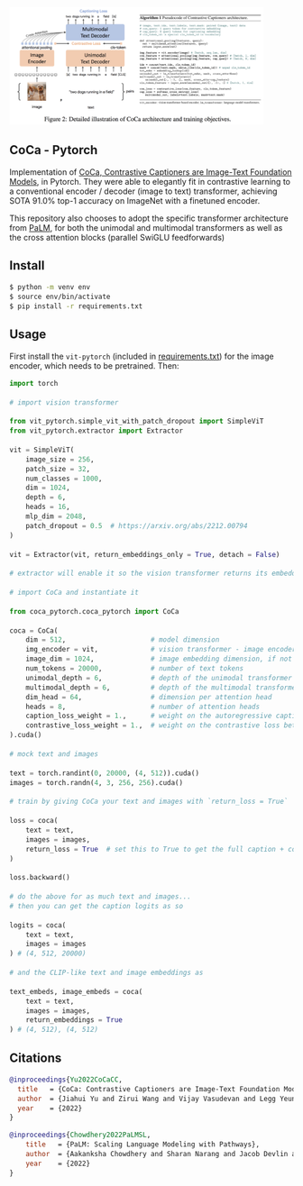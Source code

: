 <img src="./coca.png" width="450px"></img>

## CoCa - Pytorch

Implementation of <a href="https://arxiv.org/abs/2205.01917">CoCa, Contrastive Captioners are Image-Text Foundation Models</a>, in Pytorch. They were able to elegantly fit in contrastive learning to a conventional encoder / decoder  (image to text) transformer, achieving SOTA 91.0% top-1 accuracy on ImageNet with a finetuned encoder.

This repository also chooses to adopt the specific transformer architecture from <a href="https://arxiv.org/abs/2204.02311">PaLM</a>, for both the unimodal and multimodal transformers as well as the cross attention blocks (parallel SwiGLU feedforwards)

## Install

```bash
$ python -m venv env
$ source env/bin/activate
$ pip install -r requirements.txt
```

## Usage

First install the `vit-pytorch` (included in [requirements.txt](requirements.txt)) for the image encoder, which needs to be pretrained. Then:

```python
import torch

# import vision transformer

from vit_pytorch.simple_vit_with_patch_dropout import SimpleViT
from vit_pytorch.extractor import Extractor

vit = SimpleViT(
    image_size = 256,
    patch_size = 32,
    num_classes = 1000,
    dim = 1024,
    depth = 6,
    heads = 16,
    mlp_dim = 2048,
    patch_dropout = 0.5  # https://arxiv.org/abs/2212.00794
)

vit = Extractor(vit, return_embeddings_only = True, detach = False)

# extractor will enable it so the vision transformer returns its embeddings

# import CoCa and instantiate it

from coca_pytorch.coca_pytorch import CoCa

coca = CoCa(
    dim = 512,                     # model dimension
    img_encoder = vit,             # vision transformer - image encoder, returning image embeddings as (batch, seq, dim)
    image_dim = 1024,              # image embedding dimension, if not the same as model dimensions
    num_tokens = 20000,            # number of text tokens
    unimodal_depth = 6,            # depth of the unimodal transformer
    multimodal_depth = 6,          # depth of the multimodal transformer
    dim_head = 64,                 # dimension per attention head
    heads = 8,                     # number of attention heads
    caption_loss_weight = 1.,      # weight on the autoregressive caption loss
    contrastive_loss_weight = 1.,  # weight on the contrastive loss between image and text CLS embeddings
).cuda()

# mock text and images

text = torch.randint(0, 20000, (4, 512)).cuda()
images = torch.randn(4, 3, 256, 256).cuda()

# train by giving CoCa your text and images with `return_loss = True`

loss = coca(
    text = text,
    images = images,
    return_loss = True  # set this to True to get the full caption + contrastive loss
)

loss.backward()

# do the above for as much text and images...
# then you can get the caption logits as so

logits = coca(
    text = text,
    images = images
) # (4, 512, 20000)

# and the CLIP-like text and image embeddings as

text_embeds, image_embeds = coca(
    text = text,
    images = images,
    return_embeddings = True
) # (4, 512), (4, 512)
```

## Citations

```bibtex
@inproceedings{Yu2022CoCaCC,
  title   = {CoCa: Contrastive Captioners are Image-Text Foundation Models},
  author  = {Jiahui Yu and Zirui Wang and Vijay Vasudevan and Legg Yeung and Mojtaba Seyedhosseini and Yonghui Wu},
  year    = {2022}
}
```

```bibtex
@inproceedings{Chowdhery2022PaLMSL,
    title   = {PaLM: Scaling Language Modeling with Pathways},
    author  = {Aakanksha Chowdhery and Sharan Narang and Jacob Devlin and Maarten Bosma and Gaurav Mishra and Adam Roberts and Paul Barham and Hyung Won Chung and Charles Sutton and Sebastian Gehrmann and Parker Schuh and Kensen Shi and Sasha Tsvyashchenko and Joshua Maynez and Abhishek Rao and Parker Barnes and Yi Tay and Noam M. Shazeer and Vinodkumar Prabhakaran and Emily Reif and Nan Du and Benton C. Hutchinson and Reiner Pope and James Bradbury and Jacob Austin and Michael Isard and Guy Gur-Ari and Pengcheng Yin and Toju Duke and Anselm Levskaya and Sanjay Ghemawat and Sunipa Dev and Henryk Michalewski and Xavier Garc{\'i}a and Vedant Misra and Kevin Robinson and Liam Fedus and Denny Zhou and Daphne Ippolito and David Luan and Hyeontaek Lim and Barret Zoph and Alexander Spiridonov and Ryan Sepassi and David Dohan and Shivani Agrawal and Mark Omernick and Andrew M. Dai and Thanumalayan Sankaranarayana Pillai and Marie Pellat and Aitor Lewkowycz and Erica Oliveira Moreira and Rewon Child and Oleksandr Polozov and Katherine Lee and Zongwei Zhou and Xuezhi Wang and Brennan Saeta and Mark Diaz and Orhan Firat and Michele Catasta and Jason Wei and Kathleen S. Meier-Hellstern and Douglas Eck and Jeff Dean and Slav Petrov and Noah Fiedel},
    year    = {2022}
}
```
